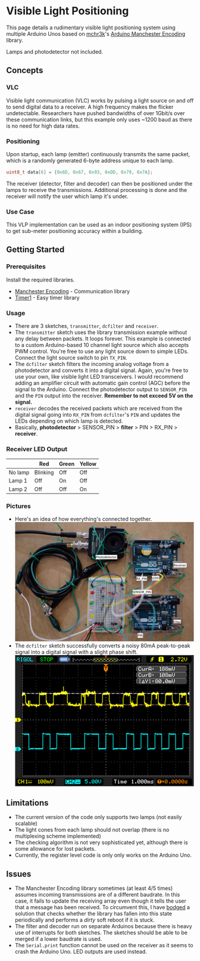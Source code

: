 # Visible Light Positioning
This page details a rudimentary visible light positioning system using multiple Arduino Unos based on [mchr3k]'s [Arduino Manchester Encoding][arduino-manchester] library.

Lamps and photodetector not included.

## Concepts
### VLC
Visible light communication (VLC) works by pulsing a light source on and off to send digital data to a receiver. A high frequency makes the flicker undetectable. Researchers have pushed bandwidths of over 1Gbit/s over these communication links, but this example only uses ~1200 baud as there is no need for high data rates.

### Positioning
Upon startup, each lamp (emitter) continuously transmits the same packet, which is a randomly generated 6-byte address unique to each lamp.
```c
uint8_t data[6] = {0x6D, 0x67, 0x93, 0xDD, 0x79, 0x7A};
```
The receiver (detector, filter and decoder) can then be positioned under the lamps to receive the transmissions. Additional processing is done and the receiver will notify the user which lamp it's under.

### Use Case
This VLP implementation can be used as an indoor positioning system (IPS) to get sub-meter positioning accuracy within a building.

## Getting Started
### Prerequisites
Install the required libraries.
- [Manchester Encoding][arduino-manchester] - Communication library
- [Timer1] - Easy timer library

### Usage
- There are 3 sketches, `transmitter`, `dcfilter` and `receiver`.
- The `transmitter` sketch uses the library transmission example without any delay between packets. It loops forever. This example is connected to a custom Arduino-based 10 channel light source which also accepts PWM control. You're free to use any light source down to simple LEDs. Connect the light source switch to pin `TX_PIN`.
- The `dcfilter` sketch filters the incoming analog voltage from a photodetector and converts it into a digital signal. Again, you're free to use your own, like visible light LED transceivers. I would recommend adding an amplifier circuit with automatic gain control (AGC) before the signal to the Arduino. Connect the photodetector output to `SENSOR_PIN` and the `PIN` output into the receiver. **Remember to not exceed 5V on the signal.**
- `receiver` decodes the received packets which are received from the digital signal going into `RX_PIN` from `dcfilter`'s `PIN` and updates the LEDs depending on which lamp is detected.
- Basically, **photodetector** > SENSOR_PIN > **filter** > PIN > RX_PIN > **receiver**.

### Receiver LED Output
|  | Red | Green | Yellow |
| ------ | ------ | ------ | ------|
| No lamp | Blinking | Off | Off |
| Lamp 1 | Off | On | Off |
| Lamp 2 | Off | Off | On |

### Pictures
- Here's an idea of how everything's connected together.
![Set-up](/images/Image01.jpg)
- The `dcfilter` sketch successfully converts a noisy 80mA peak-to-peak signal into a digital signal with a slight phase shift.
![Waveform](/images/Image02.png)

## Limitations
- The current version of the code only supports two lamps (not easily scalable)
- The light cones from each lamp should not overlap (there is no multiplexing scheme implemented)
- The checking algorithm is not very sophisticated yet, although there is some allowance for lost packets.
- Currently, the register level code is only only works on the Arduino Uno.

## Issues
- The Manchester Encoding library sometimes (at least 4/5 times) assumes incoming transmissions are of a different baudrate. In this case, it fails to update the receiving array even though it tells the user that a message has been received. To circumvent this, I have [bodged][bodge] a solution that checks whether the library has fallen into this state periodically and performs a *dirty* soft reboot if it is stuck.
- The filter and decoder run on separate Arduinos because there is heavy use of interrupts for both sketches. The sketches should be able to be merged if a lower baudrate is used.
- The `Serial.print` function cannot be used on the receiver as it seems to crash the Arduino Uno. LED outputs are used instead.

[//]: # (References)

[mchr3k]: <https://github.com/mchr3k>
[arduino-manchester]: <http://mchr3k.github.io/arduino-libs-manchester/>
[Timer1]: <https://playground.arduino.cc/Code/Timer1>
[bodge]: <https://en.wikipedia.org/wiki/Kludge#Computer_science>